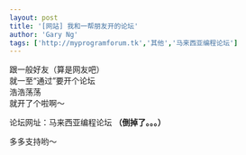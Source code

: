 ```yaml
---
layout: post
title: '[网站] 我和一帮朋友开的论坛'
author: 'Gary Ng'
tags: ['http://myprogramforum.tk','其他','马来西亚编程论坛']
---
```


跟一般好友（算是网友吧）  
 就一至“通过”要开个论坛  
 浩浩荡荡  
 就开了个啦啊～  
  
 论坛网址：马来西亚编程论坛 **（倒掉了。。。）**  
  
 多多支持哟～
